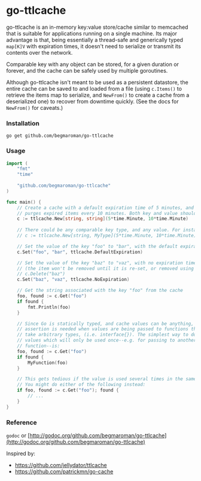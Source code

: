 # go-ttlcache

go-ttlcache is an in-memory key:value store/cache similar to memcached that is
suitable for applications running on a single machine. Its major advantage is
that, being essentially a thread-safe and generically typed `map[K]V` with expiration
times, it doesn't need to serialize or transmit its contents over the network.

Comparable key with any object can be stored, for a given duration or forever, 
and the cache can be safely used by multiple goroutines.

Although go-ttlcache isn't meant to be used as a persistent datastore, the entire
cache can be saved to and loaded from a file (using `c.Items()` to retrieve the
items map to serialize, and `NewFrom()` to create a cache from a deserialized
one) to recover from downtime quickly. (See the docs for `NewFrom()` for caveats.)

### Installation

`go get github.com/begmaroman/go-ttlcache`

### Usage

```go
import (
	"fmt"
	"time"
	
    "github.com/begmaroman/go-ttlcache"
)

func main() {
	// Create a cache with a default expiration time of 5 minutes, and which
	// purges expired items every 10 minutes. Both key and value should be "string" type.
	c := ttlcache.New[string, string](5*time.Minute, 10*time.Minute)
	
	// There could be any comparable key type, and any value. For instance:
	// c := ttlcache.New[string, MyType](5*time.Minute, 10*time.Minute)

	// Set the value of the key "foo" to "bar", with the default expiration time
	c.Set("foo", "bar", ttlcache.DefaultExpiration)

	// Set the value of the key "baz" to "vaz", with no expiration time
	// (the item won't be removed until it is re-set, or removed using
	// c.Delete("baz")
	c.Set("baz", "vaz", ttlcache.NoExpiration)

	// Get the string associated with the key "foo" from the cache
	foo, found := c.Get("foo")
	if found {
		fmt.Println(foo)
	}

	// Since Go is statically typed, and cache values can be anything, type
	// assertion is needed when values are being passed to functions that don't
	// take arbitrary types, (i.e. interface{}). The simplest way to do this for
	// values which will only be used once--e.g. for passing to another
	// function--is:
	foo, found := c.Get("foo")
	if found {
		MyFunction(foo)
	}

	// This gets tedious if the value is used several times in the same function.
	// You might do either of the following instead:
	if foo, found := c.Get("foo"); found {
		// ...
	}
}
```

### Reference

`godoc` or [http://godoc.org/github.com/begmaroman/go-ttlcache](http://godoc.org/github.com/begmaroman/go-ttlcache)

Inspired by:
- https://github.com/jellydator/ttlcache
- https://github.com/patrickmn/go-cache